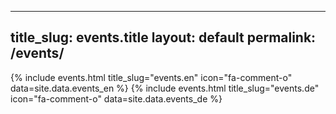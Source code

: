 
---
title_slug: events.title
layout: default
permalink: /events/
---
<div class="row">
	{% include events.html title_slug="events.en" icon="fa-comment-o" data=site.data.events_en %}
	{% include events.html title_slug="events.de" icon="fa-comment-o" data=site.data.events_de %}
</div>
